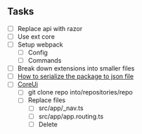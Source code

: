 ## Tasks

- [ ] Replace api with razor
- [ ] Use ext core
- [ ] Setup webpack
  - [ ] Config
  - [ ] Commands
- [ ] Break down extensions into smaller files
- [ ] [How to serialize the package to json file](https://stackoverflow.com/questions/1207731/how-can-i-deserialize-json-to-a-simple-dictionarystring-string-in-asp-net)
- [ ] [CoreUi](https://github.com/coreui/coreui-free-angular-admin-template)
  - [ ] git clone repo into/repositories/repo
  - [ ] Replace files
    - [ ] src/app/_nav.ts
    - [ ] src/app/app.routing.ts
    - [ ] Delete